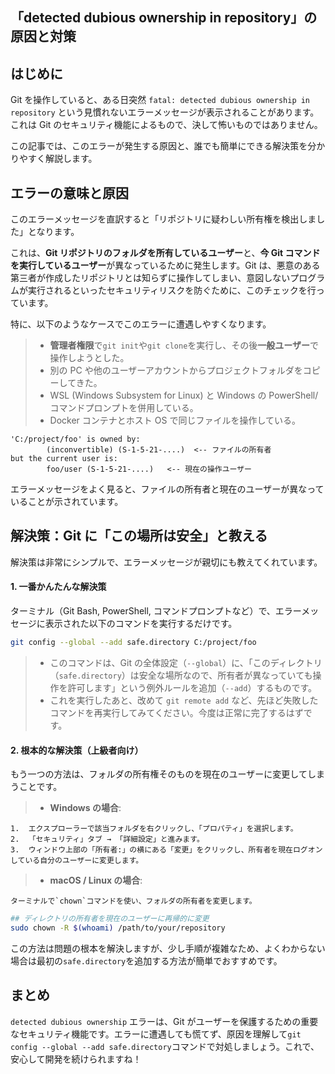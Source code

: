 ## 「detected dubious ownership in repository」の原因と対策

## はじめに

Git を操作していると、ある日突然 `fatal: detected dubious ownership in repository` という見慣れないエラーメッセージが表示されることがあります。これは Git のセキュリティ機能によるもので、決して怖いものではありません。

この記事では、このエラーが発生する原因と、誰でも簡単にできる解決策を分かりやすく解説します。

## エラーの意味と原因

このエラーメッセージを直訳すると「リポジトリに疑わしい所有権を検出しました」となります。

これは、**Git リポジトリのフォルダを所有しているユーザー**と、**今 Git コマンドを実行しているユーザー**が異なっているために発生します。Git は、悪意のある第三者が作成したリポジトリとは知らずに操作してしまい、意図しないプログラムが実行されるといったセキュリティリスクを防ぐために、このチェックを行っています。

特に、以下のようなケースでこのエラーに遭遇しやすくなります。

> - **管理者権限**で`git init`や`git clone`を実行し、その後**一般ユーザー**で操作しようとした。
> - 別の PC や他のユーザーアカウントからプロジェクトフォルダをコピーしてきた。
> - WSL (Windows Subsystem for Linux) と Windows の PowerShell/コマンドプロンプトを併用している。
> - Docker コンテナとホスト OS で同じファイルを操作している。

```
'C:/project/foo' is owned by:
        (inconvertible) (S-1-5-21-....)  <-- ファイルの所有者
but the current user is:
        foo/user (S-1-5-21-....)   <-- 現在の操作ユーザー
```

エラーメッセージをよく見ると、ファイルの所有者と現在のユーザーが異なっていることが示されています。

## 解決策：Git に「この場所は安全」と教える

解決策は非常にシンプルで、エラーメッセージが親切にも教えてくれています。

#### 1. 一番かんたんな解決策

ターミナル（Git Bash, PowerShell, コマンドプロンプトなど）で、エラーメッセージに表示された以下のコマンドを実行するだけです。

```bash
git config --global --add safe.directory C:/project/foo
```

> - このコマンドは、Git の全体設定（`--global`）に、「このディレクトリ（`safe.directory`）は安全な場所なので、所有者が異なっていても操作を許可します」という例外ルールを追加（`--add`）するものです。
> - これを実行したあと、改めて `git remote add` など、先ほど失敗したコマンドを再実行してみてください。今度は正常に完了するはずです。

#### 2. 根本的な解決策（上級者向け）

もう一つの方法は、フォルダの所有権そのものを現在のユーザーに変更してしまうことです。

> - **Windows の場合**:

    1.  エクスプローラーで該当フォルダを右クリックし、「プロパティ」を選択します。
    2.  「セキュリティ」タブ → 「詳細設定」と進みます。
    3.  ウィンドウ上部の「所有者:」の横にある「変更」をクリックし、所有者を現在ログオンしている自分のユーザーに変更します。

> - **macOS / Linux の場合**:

    ターミナルで`chown`コマンドを使い、フォルダの所有者を変更します。

```bash
## ディレクトリの所有者を現在のユーザーに再帰的に変更
sudo chown -R $(whoami) /path/to/your/repository
```

この方法は問題の根本を解決しますが、少し手順が複雑なため、よくわからない場合は最初の`safe.directory`を追加する方法が簡単でおすすめです。

## まとめ

`detected dubious ownership` エラーは、Git がユーザーを保護するための重要なセキュリティ機能です。エラーに遭遇しても慌てず、原因を理解して`git config --global --add safe.directory`コマンドで対処しましょう。これで、安心して開発を続けられますね！
